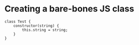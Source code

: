 # Creating a bare-bones JS class

    class Test {
        constructor(string) {
            this.string = string;
        }
    }